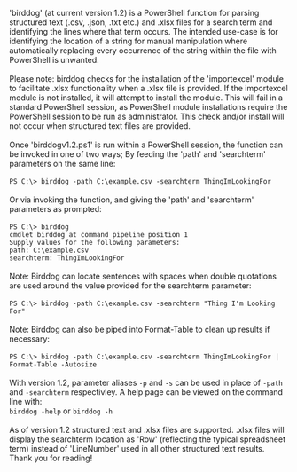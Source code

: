 'birddog' (at current version 1.2) is a PowerShell function for parsing structured text (.csv, .json, .txt etc.) and .xlsx files for a search term and 
identifying the lines where that term occurs.  The intended use-case is for identifying the location of a string for manual
manipulation where automatically replacing every occurrence of the string within the file with PowerShell is 
unwanted.\
\
Please note: birddog checks for the installation of the 'importexcel' module to facilitate .xlsx functionality when a .xlsx file is provided.  If the importexcel module is not installed, it will attempt to install the module.  This will fail in a standard PowerShell session, as PowerShell module installations require the PowerShell session to be run as administrator.  This check and/or install will not occur when structured text files are provided.\
\
Once 'birddogv1.2.ps1' is run within a PowerShell session, the function can be invoked in one of two ways;  By
feeding the 'path' and 'searchterm' parameters on the same line:\
\
``` PS C:\> birddog -path C:\example.csv -searchterm ThingImLookingFor ``` \
\
Or via invoking the function, and giving the 'path' and 'searchterm' parameters as prompted:\
\
``` PS C:\> birddog ``` \
``` cmdlet birddog at command pipeline position 1 ``` \
``` Supply values for the following parameters: ``` \
``` path: C:\example.csv ``` \
``` searchterm: ThingImLookingFor ``` \
\
Note: Birddog can locate sentences with spaces when double quotations are used around the value provided for the searchterm parameter:\
\
``` PS C:\> birddog -path C:\example.csv -searchterm "Thing I'm Looking For" ```\
\
Note: Birddog can also be piped into Format-Table to clean up results if necessary:\
\
``` PS C:\> birddog -path C:\example.csv -searchterm ThingImLookingFor | Format-Table -Autosize ``` \
\
With version 1.2, parameter aliases ``` -p ``` and ``` -s ``` can be used in place of ``` -path ``` and ``` -searchterm ``` respectivley.  A help page can be viewed on the command line with:\
``` birddog -help ``` or ``` birddog -h ```\
\
As of version 1.2 structured text and .xlsx files are supported.  .xlsx files will display the searchterm location as 'Row' (reflecting the typical spreadsheet term) instead of 'LineNumber' used in all other structured text results.\
Thank you for reading!
